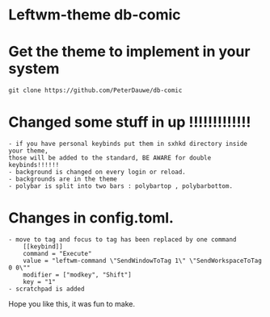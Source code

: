 # Leftwm-theme db-comic


# Get the theme to implement in your system

	git clone https://github.com/PeterDauwe/db-comic


# Changed some stuff in up !!!!!!!!!!!!!
	- if you have personal keybinds put them in sxhkd directory inside your theme,
	those will be added to the standard, BE AWARE for double keybinds!!!!!!
	- background is changed on every login or reload.
	- backgrounds are in the theme
	- polybar is split into two bars : polybartop , polybarbottom.

# Changes in config.toml.
	- move to tag and focus to tag has been replaced by one command
	   	[[keybind]]
		command = "Execute"
		value = "leftwm-command \"SendWindowToTag 1\" \"SendWorkspaceToTag 0 0\""
		modifier = ["modkey", "Shift"]
		key = "1"
	- scratchpad is added

Hope you like this, it was fun to make.


